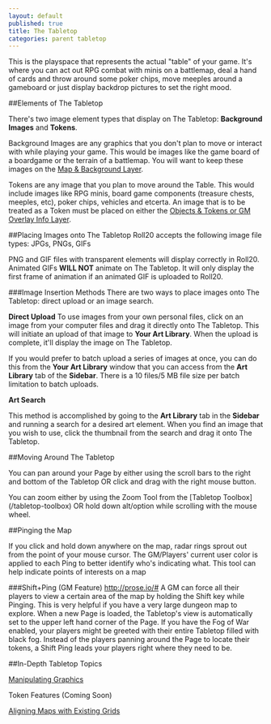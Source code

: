 ```yaml
---
layout: default
published: true
title: The Tabletop
categories: parent tabletop
---
```


This is the playspace that represents the actual "table" of your game. It's where you can act out RPG combat with minis on a battlemap, deal a hand of cards and throw around some poker chips, move meeples around a gameboard or just display backdrop pictures to set the right mood.

##Elements of The Tabletop

There's two image element types that display on The Tabletop: **Background Images** and **Tokens**. 

Background Images are any graphics that you don't plan to move or interact with while playing your game. This would be images like the game board of a boardgame or the terrain of a battlemap. You will want to keep these images on the [Map & Background Layer](/tabletop-toolbox-layers).

Tokens are any image that you plan to move around the Table. This would include images like RPG minis, board game components (treasure chests, meeples, etc), poker chips, vehicles and etcerta. An image that is to be treated as a Token must be placed on either the [Objects & Tokens or GM Overlay Info Layer](/tabletop-toolbox-layers).

##Placing Images onto The Tabletop
Roll20 accepts the following image file types: JPGs, PNGs, GIFs

PNG and GIF files with transparent elements will display correctly in Roll20. Animated GIFs **WILL NOT** animate on The Tabletop. It will only display the first frame of animation if an animated GIF is uploaded to Roll20.

###Image Insertion Methods
There are two ways to place images onto The Tabletop: direct upload or an image search.

**Direct Upload**
To use images from your own personal files, click on an image from your computer files and drag it directly onto The Tabletop. This will initiate an upload of that image to **Your Art Library**. When the upload is complete, it'll display the image on The Tabletop.

If you would prefer to batch upload a series of images at once, you can do this from the **Your Art Library** window that you can access from the **Art Library** tab of the **Sidebar**. There is a 10 files/5 MB file size per batch limitation to batch uploads.

**Art Search**

This method is accomplished by going to the **Art Library** tab in the **Sidebar** and running a search for a desired art element. When you find an image that you wish to use, click the thumbnail from the search and drag it onto The Tabletop.

##Moving Around The Tabletop

You can pan around your Page by either using the scroll bars to the right and bottom of the Tabletop OR click and drag with the right mouse button.

You can zoom either by using the Zoom Tool from the [Tabletop Toolbox] (/tabletop-toolbox) OR hold down alt/option while scrolling with the mouse wheel.

##Pinging the Map

If you click and hold down anywhere on the map, radar rings sprout out from the point of your mouse cursor. The GM/Players' current user color is applied to each Ping to better identify who's indicating what. This tool can help indicate points of interests on a map

###Shift+Ping (GM Feature)
http://prose.io/#
A GM can force all their players to view a certain area of the map by holding the Shift key while Pinging. This is very helpful if you have a very large dungeon map to explore. When a new Page is loaded, the Tabletop's view is automatically set to the upper left hand corner of the Page. If you have the Fog of War enabled, your players might be greeted with their entire Tabletop filled with black fog. Instead of the players panning around the Page to locate their tokens, a Shift Ping leads your players right where they need to be.

##In-Depth Tabletop Topics

[Manipulating Graphics](/tabletop-manipulating-graphics)

Token Features (Coming Soon)

[Aligning Maps with Existing Grids](/tabletop-aligning-maps)